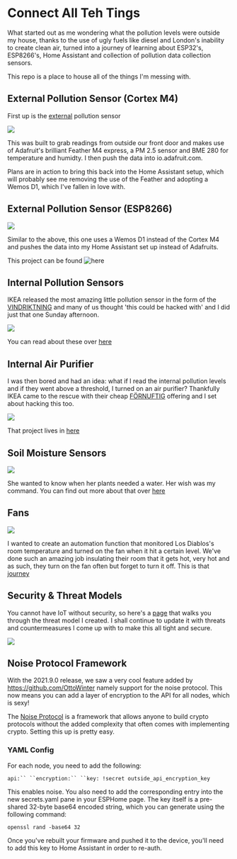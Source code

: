 # Connect All Teh Tings

What started out as me wondering what the pollution levels were outside my house, thanks to the use of ugly fuels like diesel and London's inability to create clean air, turned into a journey of learning about ESP32's, ESP8266's, Home Assistant and collection of pollution data collection sensors. 

This repo is a place to house all of the things I'm messing with. 

## External Pollution Sensor (Cortex M4)

First up is the [external](https://github.com/danielcuthbert/Pollution-Sensor) pollution sensor

![](https://github.com/danielcuthbert/Pollution-Sensor/raw/main/img/adafruit.png)

This was built to grab readings from outside our front door and makes use of Adafruit's brilliant Feather M4 express, a PM 2.5 sensor and BME 280 for temperature and humidty. I then push the data into io.adafruit.com. 

Plans are in action to bring this back into the Home Assistant setup, which will probably see me removing the use of the Feather and adopting a Wemos D1, which I've fallen in love with. 

## External Pollution Sensor (ESP8266)

![](images/smutsig.jpg)

Similar to the above, this one uses a Wemos D1 instead of the Cortex M4 and pushes the data into my Home Assistant set up instead of Adafruits. 

This project can be found ![here](https://github.com/danielcuthbert/home-assistant/tree/main/Smutsig)

## Internal Pollution Sensors

IKEA released the most amazing little pollution sensor in the form of the [VINDRIKTNING](https://www.ikea.com/gb/en/p/vindriktning-air-quality-sensor-80515910/) and many of us thought 'this could be hacked with' and I did just that one Sunday afternoon. 

![](images/vindriktning1.jpg)

You can read about these over [here](https://github.com/danielcuthbert/home-assistant/tree/main/VINDRIKTNING)

## Internal Air Purifier

I was then bored and had an idea: what if I read the internal pollution levels and if they went above a threshold, I turned on an air purifier? Thankfully IKEA came to the rescue with their cheap [FÖRNUFTIG](https://www.ikea.com/gb/en/p/foernuftig-air-purifier-black-40488065/) offering and I set about hacking this too. 

![](images/FORNUFTIG1.jpeg)

That project lives in [here](https://github.com/danielcuthbert/home-assistant/tree/main/Fornuftig)

## Soil Moisture Sensors

![](images/vaxter1.jpg)

She wanted to know when her plants needed a water. Her wish was my command. You can find out more about that over [here](https://github.com/danielcuthbert/home-assistant/tree/main/Vaxter)

## Fans

![](images/blaser1.jpg)

I wanted to create an automation function that monitored Los Diablos's room temperature and turned on the fan when it hit a certain level. We've done such an amazing job insulating their room that it gets hot, very hot and as such, they turn on the fan often but forget to turn it off. This is that [journey](https://github.com/danielcuthbert/home-assistant/tree/main/Blaser)

## Security & Threat Models

You cannot have IoT without security, so here's a [page](https://github.com/danielcuthbert/home-assistant/blob/main/threat_model.md) that walks you through the threat model I created. I shall continue to update it with threats and countermeasures I come up with to make this all tight and secure. 

![](images/ha_architecture.png)

## Noise Protocol Framework

With the 2021.9.0 release, we saw a very cool feature added by https://github.com/OttoWinter namely support for the noise protocol. This now means you can add a layer of encryption to the API for all nodes, which is sexy!

The [Noise Protocol](http://www.noiseprotocol.org/) is a framework that allows anyone to build crypto protocols without the added complexity that often comes with implementing crypto. Setting this up is pretty easy. 

### YAML Config

For each node, you need to add the following:

`api:``
  ``encryption:``
  ``key: !secret outside_api_encryption_key`

This enables noise. You also need to add the corresponding entry into the new secrets.yaml pane in your ESPHome page. The key itself is a pre-shared 32-byte base64 encoded string, which you can generate using the following command:

`openssl rand -base64 32`

Once you've rebuilt your firmware and pushed it to the device, you'll need to add this key to Home Assistant in order to re-auth. 
